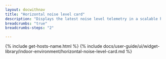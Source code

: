 ```yaml
---
layout: docwithnav
title: "Horizontal noise level card"
description: "Displays the latest noise level telemetry in a scalable horizontal layout."
breadcrumbs: "true"
breadcrumbs-steps: "2"

---
```

{% include get-hosts-name.html %}
{% include docs/user-guide/ui/widget-library/indoor-environment/horizontal-noise-level-card.md %}
